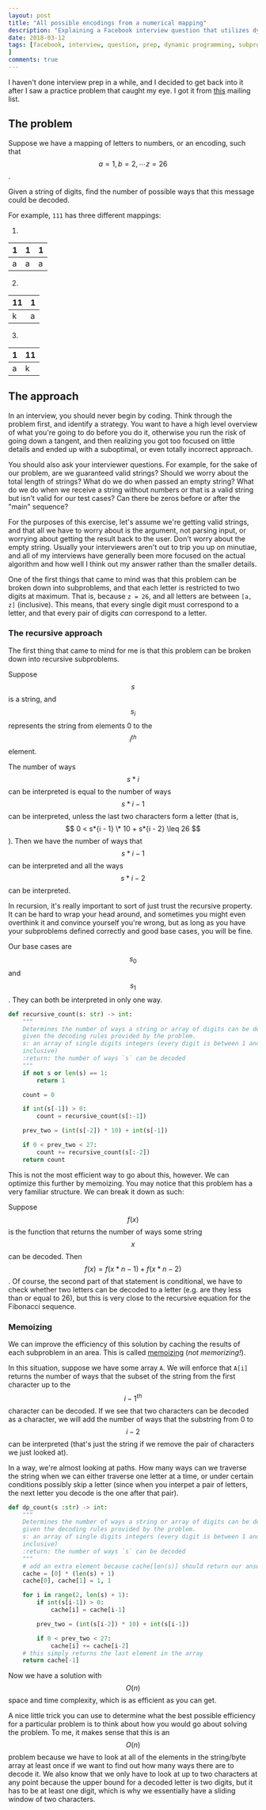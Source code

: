 ```yaml
---
layout: post
title: "All possible encodings from a numerical mapping"
description: "Explaining a Facebook interview question that utilizes dynamic programming"
date: 2018-03-12
tags: [facebook, interview, question, prep, dynamic programming, subproblems, recursion
]
comments: true
---
```


I haven't done interview prep in a while, and I decided to get back into it
after I saw a practice problem that caught my eye. I got it from
[this](dailycodingproblem.com) mailing list.

## The problem

Suppose we have a mapping of letters to numbers, or an encoding, such that
$$ a = 1, b = 2, \cdots z = 26 $$.

Given a string of digits, find the number of possible ways that this message
could be decoded.

For example, `111` has three different mappings:

1.

| 1   | 1   | 1   |
| --- | --- | --- |
| a   | a   | a   |

2.

| 11  | 1   |
| --- | --- |
| k   | a   |

3.

| 1   | 11  |
| --- | --- |
| a   | k   |

## The approach

In an interview, you should never begin by coding. Think through the problem
first, and identify a strategy. You want to have a high level overview of what
you're going to do before you do it, otherwise you run the risk of going down
a tangent, and then realizing you got too focused on little details and
ended up with a suboptimal, or even totally incorrect approach.

You should also ask your interviewer questions. For example, for the sake of
our problem, are we guaranteed valid strings? Should we worry about the total
length of strings? What do we do when passed an empty string? What do we do
when we receive a string without numbers or that is a valid string but isn't
valid for our test cases? Can there be zeros before or after the "main"
sequence?

For the purposes of this exercise, let's assume we're getting valid strings,
and that all we have to worry about is the argument, not parsing input, or
worrying about getting the result back to the user. Don't worry about the empty
string. Usually your interviewers
aren't out to trip you up on minutiae, and all of my interviews have generally
been more focused on the actual algorithm and how well I think out my answer
rather than the smaller details.

One of the first things that came to mind was that this problem can be broken
down into subproblems, and that each letter is restricted to two digits at
maximum. That is, because `z = 26`, and all letters are between `[a, z]`
(inclusive). This means, that every single digit must correspond to a letter,
and that every pair of digits _can_ correspond to a letter.

### The recursive approach

The first thing that came to mind for me is that this problem can be broken down
into recursive subproblems.

Suppose $$ s $$ is a string, and $$ s_i $$ represents the string from elements
0 to the $$ i^{th} $$ element.

The number of ways $$ s*i $$ can be interpreted is equal to the number of ways
$$ s*{i - 1} $$ can be interpreted, unless the last two characters form a letter
(that is, $$ 0 < s*{i - 1} \* 10 + s*{i - 2} \leq 26 $$). Then we have the number
of ways that $$ s*{i - 1} $$ can be interpreted and all the ways $$ s*{i - 2} $$
can be interpreted.

In recursion, it's really important to sort of just trust the recursive property.
It can be hard to wrap your head around, and sometimes you might even overthink
it and convince yourself you're wrong, but as long as you have your subproblems
defined correctly and good base cases, you will be fine.

Our base cases are $$ s_0 $$ and $$ s_1 $$. They can both be interpreted in only
one way.

```python
def recursive_count(s: str) -> int:
    """
    Determines the number of ways a string or array of digits can be decoded
    given the decoding rules provided by the problem.
    s: an array of single digits integers (every digit is between 1 and 26,
    inclusive)
    :return: the number of ways `s` can be decoded
    """
    if not s or len(s) == 1:
        return 1

    count = 0

    if int(s[-1]) > 0:
        count = recursive_count(s[:-1])

    prev_two = (int(s[-2]) * 10) + int(s[-1])

    if 0 < prev_two < 27:
        count += recursive_count(s[:-2])
    return count
```

This is not the most efficient way to go about this, however. We can optimize
this further by memoizing. You may notice that this problem has a very
familiar structure. We can break it down as such:

Suppose $$ f(x) $$ is the function that returns the number of ways some string
$$ x $$ can be decoded. Then $$ f(x) = f(x*{n - 1}) + f(x*{n - 2}) $$. Of course,
the second part of that statement is conditional, we have to check whether two
letters can be decoded to a letter (e.g. are they less than or equal to 26),
but this is very close to the recursive equation for the Fibonacci sequence.

### Memoizing

We can improve the efficiency of this solution by caching the results of each
subproblem in an area. This is called
[memoizing](https://en.wikipedia.org/wiki/Memoization) (_not memorizing!_).

In this situation, suppose we have some array `A`. We will enforce that `A[i]`
returns the number of ways that the subset of the string from the first
character up to the $$ i - 1^{th} $$ character can be decoded. If we see that
two characters can be decoded as a character, we will add the number of ways
that the substring from 0 to $$ i - 2 $$ can be interpreted (that's just
the string if we remove the pair of characters we just looked at).

In a way, we're almost looking at paths. How many ways can we traverse the
string when we can either traverse one letter at a time, or under certain
conditions possibly skip a letter (since when you interpet a pair of letters,
the next letter you decode is the one after that pair).

```python
def dp_count(s :str) -> int:
    """
    Determines the number of ways a string or array of digits can be decoded
    given the decoding rules provided by the problem.
    s: an array of single digits integers (every digit is between 1 and 26,
    inclusive)
    :return: the number of ways `s` can be decoded
    """
    # add an extra element because cache[len(s)] should return our answer
    cache = [0] * (len(s) + 1)
    cache[0], cache[1] = 1, 1

    for i in range(2, len(s) + 1):
        if int(s[i-1]) > 0:
            cache[i] = cache[i-1]

        prev_two = (int(s[i-2]) * 10) + int(s[i-1])

        if 0 < prev_two < 27:
            cache[i] += cache[i-2]
    # this simply returns the last element in the array
    return cache[-1]
```

Now we have a solution with $$ O(n) $$ space and time complexity, which is as
efficient as you can get.

A nice little trick you can use to determine what the best possible efficiency
for a particular problem is to think about how you would go about solving the
problem. To me, it makes sense that this is an $$ O(n) $$ problem because we
have to look at all of the elements in the string/byte array at least once if
we want to find out how many ways there are to decode it. We also know that
we only have to look at up to two characters at any point because the upper
bound for a decoded letter is two digits, but it has to be at least one digit,
which is why we essentially have a sliding window of two characters.
